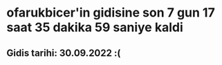 # ofarukbicer'in gidisine son 7 gun 17 saat 35 dakika 59 saniye kaldi

## Gidis tarihi: 30.09.2022 :(